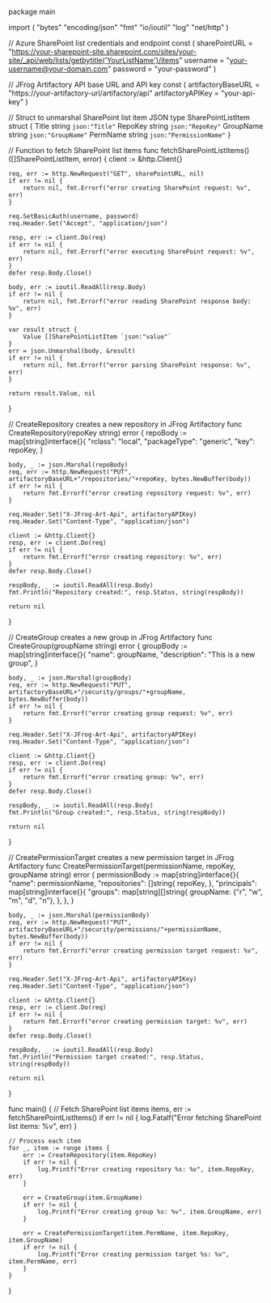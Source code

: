 package main

import (
	"bytes"
	"encoding/json"
	"fmt"
	"io/ioutil"
	"log"
	"net/http"
)

// Azure SharePoint list credentials and endpoint
const (
	sharePointURL = "https://your-sharepoint-site.sharepoint.com/sites/your-site/_api/web/lists/getbytitle('YourListName')/items"
	username      = "your-username@your-domain.com"
	password      = "your-password"
)

// JFrog Artifactory API base URL and API key
const (
	artifactoryBaseURL = "https://your-artifactory-url/artifactory/api"
	artifactoryAPIKey  = "your-api-key"
)

// Struct to unmarshal SharePoint list item JSON
type SharePointListItem struct {
	Title     string `json:"Title"`
	RepoKey   string `json:"RepoKey"`
	GroupName string `json:"GroupName"`
	PermName  string `json:"PermissionName"`
}

// Function to fetch SharePoint list items
func fetchSharePointListItems() ([]SharePointListItem, error) {
	client := &http.Client{}

	req, err := http.NewRequest("GET", sharePointURL, nil)
	if err != nil {
		return nil, fmt.Errorf("error creating SharePoint request: %v", err)
	}

	req.SetBasicAuth(username, password)
	req.Header.Set("Accept", "application/json")

	resp, err := client.Do(req)
	if err != nil {
		return nil, fmt.Errorf("error executing SharePoint request: %v", err)
	}
	defer resp.Body.Close()

	body, err := ioutil.ReadAll(resp.Body)
	if err != nil {
		return nil, fmt.Errorf("error reading SharePoint response body: %v", err)
	}

	var result struct {
		Value []SharePointListItem `json:"value"`
	}
	err = json.Unmarshal(body, &result)
	if err != nil {
		return nil, fmt.Errorf("error parsing SharePoint response: %v", err)
	}

	return result.Value, nil
}

// CreateRepository creates a new repository in JFrog Artifactory
func CreateRepository(repoKey string) error {
	repoBody := map[string]interface{}{
		"rclass":      "local",
		"packageType": "generic",
		"key":         repoKey,
	}

	body, _ := json.Marshal(repoBody)
	req, err := http.NewRequest("PUT", artifactoryBaseURL+"/repositories/"+repoKey, bytes.NewBuffer(body))
	if err != nil {
		return fmt.Errorf("error creating repository request: %v", err)
	}

	req.Header.Set("X-JFrog-Art-Api", artifactoryAPIKey)
	req.Header.Set("Content-Type", "application/json")

	client := &http.Client{}
	resp, err := client.Do(req)
	if err != nil {
		return fmt.Errorf("error creating repository: %v", err)
	}
	defer resp.Body.Close()

	respBody, _ := ioutil.ReadAll(resp.Body)
	fmt.Println("Repository created:", resp.Status, string(respBody))

	return nil
}

// CreateGroup creates a new group in JFrog Artifactory
func CreateGroup(groupName string) error {
	groupBody := map[string]interface{}{
		"name":        groupName,
		"description": "This is a new group",
	}

	body, _ := json.Marshal(groupBody)
	req, err := http.NewRequest("PUT", artifactoryBaseURL+"/security/groups/"+groupName, bytes.NewBuffer(body))
	if err != nil {
		return fmt.Errorf("error creating group request: %v", err)
	}

	req.Header.Set("X-JFrog-Art-Api", artifactoryAPIKey)
	req.Header.Set("Content-Type", "application/json")

	client := &http.Client{}
	resp, err := client.Do(req)
	if err != nil {
		return fmt.Errorf("error creating group: %v", err)
	}
	defer resp.Body.Close()

	respBody, _ := ioutil.ReadAll(resp.Body)
	fmt.Println("Group created:", resp.Status, string(respBody))

	return nil
}

// CreatePermissionTarget creates a new permission target in JFrog Artifactory
func CreatePermissionTarget(permissionName, repoKey, groupName string) error {
	permissionBody := map[string]interface{}{
		"name": permissionName,
		"repositories": []string{
			repoKey,
		},
		"principals": map[string]interface{}{
			"groups": map[string][]string{
				groupName: {"r", "w", "m", "d", "n"},
			},
		},
	}

	body, _ := json.Marshal(permissionBody)
	req, err := http.NewRequest("PUT", artifactoryBaseURL+"/security/permissions/"+permissionName, bytes.NewBuffer(body))
	if err != nil {
		return fmt.Errorf("error creating permission target request: %v", err)
	}

	req.Header.Set("X-JFrog-Art-Api", artifactoryAPIKey)
	req.Header.Set("Content-Type", "application/json")

	client := &http.Client{}
	resp, err := client.Do(req)
	if err != nil {
		return fmt.Errorf("error creating permission target: %v", err)
	}
	defer resp.Body.Close()

	respBody, _ := ioutil.ReadAll(resp.Body)
	fmt.Println("Permission target created:", resp.Status, string(respBody))

	return nil
}

func main() {
	// Fetch SharePoint list items
	items, err := fetchSharePointListItems()
	if err != nil {
		log.Fatalf("Error fetching SharePoint list items: %v", err)
	}

	// Process each item
	for _, item := range items {
		err := CreateRepository(item.RepoKey)
		if err != nil {
			log.Printf("Error creating repository %s: %v", item.RepoKey, err)
		}

		err = CreateGroup(item.GroupName)
		if err != nil {
			log.Printf("Error creating group %s: %v", item.GroupName, err)
		}

		err = CreatePermissionTarget(item.PermName, item.RepoKey, item.GroupName)
		if err != nil {
			log.Printf("Error creating permission target %s: %v", item.PermName, err)
		}
	}
}

